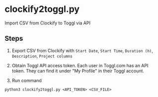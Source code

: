 # clockify2toggl.py
Import CSV from Clockify to Toggl via API

## Steps

1. Export CSV from Clockify with ```Start Date```, ```Start Time```, ```Duration (h)```, ```Description```, ```Project columns```

2. Obtain Toggl API access token.
Each user in Toggl.com has an API token. They can find it under "My Profile" in their Toggl account.

3. Run command

```
python3 clockify2toggl.py <API_TOKEN> <CSV_FILE>
```